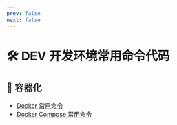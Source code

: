 ```yaml
---
prev: false
next: false
---
```


# 🛠️ DEV 开发环境常用命令代码

## 🐳 容器化
- [Docker 常用命令](/dev/docker/index.md)
- [Docker Compose 常用命令](/dev/docker%20compose/index.md)
